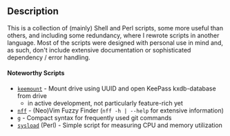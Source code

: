## Description
This is a collection of (mainly) Shell and Perl scripts, some more useful than
others, and including some redundancy, where I rewrote scripts in another
language. Most of the scripts were designed with personal use in mind and, as
such, don't include extensive documentation or sophisticated dependency / error
handling.

#### Noteworthy Scripts
* [`keemount`](https://gitlab.com/fell_/Scripts/-/tree/master/source/perl/keemount)
\- Mount drive using UUID and open KeePass kxdb-database from drive
  * in active development, not particularly feature-rich yet
* [`nff`](https://gitlab.com/fell_/Scripts/-/tree/master/source/shell/nff)
\- (Neo)Vim Fuzzy Finder (`nff -h | --help` for extensive information)
* [`g`](https://gitlab.com/fell_/Scripts/-/tree/master/source/perl/g)
\- Compact syntax for frequently used git commands
* [`sysload`](https://gitlab.com/fell_/Scripts/-/blob/master/source/perl/system_monitors/sysload)
(Perl) - Simple script for measuring CPU and memory utilization

